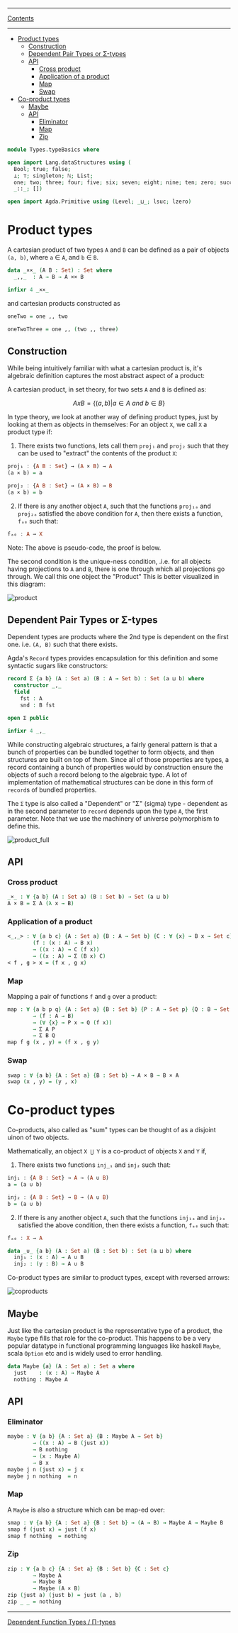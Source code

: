 ****
[Contents](contents.html)

<!-- START doctoc generated TOC please keep comment here to allow auto update -->
<!-- DON'T EDIT THIS SECTION, INSTEAD RE-RUN doctoc TO UPDATE -->
****

- [Product types](#product-types)
  - [Construction](#construction)
  - [Dependent Pair Types or Σ-types](#dependent-pair-types-or-%CF%83-types)
  - [API](#api)
    - [Cross product](#cross-product)
    - [Application of a product](#application-of-a-product)
    - [Map](#map)
    - [Swap](#swap)
- [Co-product types](#co-product-types)
  - [Maybe](#maybe)
  - [API](#api-1)
    - [Eliminator](#eliminator)
    - [Map](#map-1)
    - [Zip](#zip)

<!-- END doctoc generated TOC please keep comment here to allow auto update -->


```agda
module Types.typeBasics where

open import Lang.dataStructures using (
  Bool; true; false;
  ⊥; ⊤; singleton; ℕ; List;
  one; two; three; four; five; six; seven; eight; nine; ten; zero; succ;
  _::_; [])

open import Agda.Primitive using (Level; _⊔_; lsuc; lzero)
```

# Product types

A cartesian product of two types `A` and `B` can be defined as a pair of objects `(a, b)`, where `a` ∈ `A`, and `b` ∈ `B`.

```agda
data _××_ (A B : Set) : Set where
  _,,_  : A → B → A ×× B

infixr 4 _××_
```

and cartesian products constructed as

```agda
oneTwo = one ,, two

oneTwoThree = one ,, (two ,, three)
```

## Construction

While being intuitively familiar with what a cartesian product is, it's algebraic definition captures the most abstract aspect of a product:

A cartesian product, in set theory, for two sets `A` and `B` is defined as:

$$ A x B = \{ (a , b) | a ∈ A ~and~ b ∈ B \} $$

In  type theory, we look at another way of defining product types, just by looking at them as objects in themselves:
For an object `X`, we call `X` a product type if:

1. There exists two functions, lets call them `proj₁` and `proj₂` such that they can be used to "extract" the contents of the product `X`:

```haskell
proj₁ : {A B : Set} → (A × B) → A
(a × b) = a

proj₂ : {A B : Set} → (A × B) → B
(a × b) = b
```

2. If there is any another object `A`, such that the functions `proj₁ₐ` and `proj₂ₐ` satisfied the above condition for `A`, then there exists a function, `fₐ₀` such that:

```haskell
fₐ₀ : A → X
```

Note: The above is pseudo-code, the proof is below.

The second condition is the unique-ness condition, .i.e. for all objects having projections to `A` and `B`, there is one through which all projections go through. We call this one object the "Product" This is better visualized in this diagram:

![product](./product.png)


## Dependent Pair Types or Σ-types

Dependent types are products where the 2nd type is dependent on the first one. i.e. `(A, B)` such that there exists.

Agda's `Record` types provides encapsulation for this definition and some syntactic sugars like constructors:

```agda
record Σ {a b} (A : Set a) (B : A → Set b) : Set (a ⊔ b) where
  constructor _,_
  field
    fst : A
    snd : B fst

open Σ public

infixr 4 _,_
```

While constructing algebraic structures, a fairly general pattern is that a bunch of properties can be bundled together to form objects, and then structures are built on top of them. Since all of those properties are types, a record containing a bunch of properties would by construction ensure the objects of such a record belong to the algebraic type. A lot of implementation of mathematical structures can be done in this form of `record`s of bundled properties.

The `Σ` type is also called a "Dependent" or "Σ" (sigma) type - dependent as in the second parameter to `record` depends upon the type `A`, the first parameter. Note that we use the machinery of universe polymorphism to define this.

![product_full](product_full.png)


## API

### Cross product

```agda
_×_ : ∀ {a b} (A : Set a) (B : Set b) → Set (a ⊔ b)
A × B = Σ A (λ x → B)
```

### Application of a product

```agda
<_,_> : ∀ {a b c} {A : Set a} {B : A → Set b} {C : ∀ {x} → B x → Set c}
        (f : (x : A) → B x)
        → ((x : A) → C (f x))
        → ((x : A) → Σ (B x) C)
< f , g > x = (f x , g x)
```

### Map

Mapping a pair of functions `f` and `g` over a product:

```agda
map : ∀ {a b p q} {A : Set a} {B : Set b} {P : A → Set p} {Q : B → Set q}
        → (f : A → B)
        → (∀ {x} → P x → Q (f x))
        → Σ A P
        → Σ B Q
map f g (x , y) = (f x , g y)
```

### Swap

```agda
swap : ∀ {a b} {A : Set a} {B : Set b} → A × B → B × A
swap (x , y) = (y , x)
```

# Co-product types

Co-products, also called as "sum" types can be thought of as a disjoint uinon of two objects.

Mathematically, an object `X ⋃ Y` is a co-product of objects `X` and `Y` if,

1. There exists two functions `inj_₁` and `inj₂` such that:
```haskell
inj₁ : {A B : Set} → A → (A ∪ B)
a = (a ∪ b)

inj₂ : {A B : Set} → B → (A ∪ B)
b = (a ∪ b)
```

2. If there is any another object `A`, such that the functions `inj₁ₐ` and `inj₂ₐ` satisfied the above condition, then there exists a function, `fₐ₀` such that:

```haskell
fₐ₀ : X → A
```

```agda
data _∪_ {a b} (A : Set a) (B : Set b) : Set (a ⊔ b) where
  inj₁ : (x : A) → A ∪ B
  inj₂ : (y : B) → A ∪ B
```

Co-product types are similar to product types, except with reversed arrows:

![coproducts](coproduct.png)

## Maybe

Just like the cartesian product is the representative type of a product, the `Maybe` type fills that role for the co-product. This happens to be a very popular datatype in functional programming languages like haskell `Maybe`, scala `Option` etc and is widely used to error handling.

```agda
data Maybe {a} (A : Set a) : Set a where
  just    : (x : A) → Maybe A
  nothing : Maybe A
```

## API

### Eliminator

```agda
maybe : ∀ {a b} {A : Set a} {B : Maybe A → Set b}
        → ((x : A) → B (just x))
        → B nothing
        → (x : Maybe A)
        → B x
maybe j n (just x) = j x
maybe j n nothing  = n
```

### Map

A `Maybe` is also a structure which can be map-ed over:

```agda
smap : ∀ {a b} {A : Set a} {B : Set b} → (A → B) → Maybe A → Maybe B
smap f (just x) = just (f x)
smap f nothing  = nothing
```

### Zip

```agda
zip : ∀ {a b c} {A : Set a} {B : Set b} {C : Set c}
        → Maybe A
        → Maybe B
        → Maybe (A × B)
zip (just a) (just b) = just (a , b)
zip _ _ = nothing
```

****
[Dependent Function Types / Π-types](./Types.functions.html)
